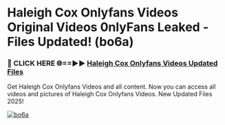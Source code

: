 # Haleigh Cox Onlyfans Videos Original Videos 0nlyFans Leaked - Files Updated! (bo6a)

<h3>🔴 CLICK HERE 🌐==►► <a href="https://tinyurl.com/2wckxsce" rel="nofollow">Haleigh Cox Onlyfans Videos Updated Files</a></h3>

Get Haleigh Cox Onlyfans Videos and all content. Now you can access all videos and pictures of Haleigh Cox Onlyfans Videos. New Updated Files 2025!

[![bo6a](https://i.imgur.com/AFduVYN.gif)](https://tinyurl.com/2wckxsce)
